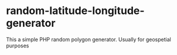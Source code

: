 # random-latitude-longitude-generator
This a simple PHP random polygon generator. Usually for geospetial purposes
